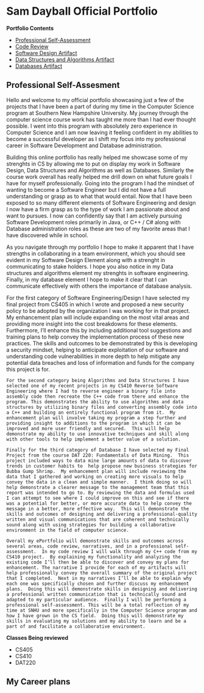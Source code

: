 
# Sam Dayball Official Portfolio
**Portfolio Contents**
- [Professional Self-Assessment](index.html)
- [Code Review](CodeReview.html)
- [Software Design Artifact](SoftwareDesignEnhancement.html)
- [Data Structures and Algorithms Artifact](DataStructuresAndAlgorithmsEnhancement.html)
- [Databases Artifact](DatabasesEnhancement.html)
  
## Professional Self-Assesment

Hello and welcome to my official portfolio showcasing just a few of the projects that I have been a part of during my time in the Computer Science program at Southern New Hampshire University.  My journey through the computer science course work has taught me more than I had ever thought possible.  I went into this program with absolutely zero experience in Computer Science and I am now leaving it feeling confident in my abilities to become a successful developer as I shift my focus into my professional career in Software Development and Database administration.

Building this online portfolio has really helped me showcase some of my strenghts in CS by allowing me to put on display my work in Software Design, Data Structures and Algorithms as well as Databases.  Similarly the course work overall has really helped me drill down on what future goals I have for myself professionally. Going into the program I had the mindset of wanting to become a Software Engineer but I did not have a full understanding or grasp as to what that would entail. Now that I have been exposed to so many different elements of Software Engineering and design I now have a firm grasp as to the type of work I am passionate about and want to pursues. I now can confidently say that I am actively pursuing Software Development roles primarily in Java, or C++ / C# along with Database administration roles as these are two of my favorite areas that I have discovered while in school.

As you navigate through my portfolio I hope to make it apparent that I have strengths in collaborating in a team environment, which you should see evident in my Software Design Element along with a strenght in communicating to stake holders.  I hope you also notice in my Data structures and algorithms element my strenghts in software engineering. Finally, in my database element I hope to make it clear that I can communicate effectively with others the importance of database analysis.

For the first category of Software Engineering/Design I have selected my final project from CS405 in which I wrote and proposed a new security policy to be adopted by the organization I was working for in that project.  My enhancement plan will include expanding on the most vital areas and providing more insight into the cost breakdowns for these elements.  Furthermore, I’ll enhance this by including additional tool suggestions and training plans to help convey the implementation process of these new practices.  The skills and outcomes to be demonstrated by this is developing a security mindset, helping to anticipate exploitation of our software and understanding code vulnerabilities in more depth to help mitigate any potential data breaches and loss of information and funds for the company this project is for.

	For the second category being Algorithms and Data Structures I have selected one of my recent projects in my CS410 Reverse Software Engineering where I had to reverse engineer a binary file into assembly code then recreate the C++ code from there and enhance the program. This demonstrates the ability to use algorithms and data structures by utilizing binary files and converting assembly code into a C++ and building an entirely functional program from it.  My enhancement plan will involve taking my program a step further and providing insight to additions to the program in which it can be improved and more user friendly and secured.  This will help demonstrate my ability to use innovative techniques and skill along with other tools to help implement a better value of a solution.  
 
	Finally for the third category of Database I have selected my Final Project from the course DAT 220: Fundamentals of Data Mining.  This project included ways to data mine large amounts of data to discover trends in customer habits to  help propose new business strategies for Bubba Gump Shrimp.  My enhancement plan will include reviewing the data that I gathered and working on creating more visuals to help convey the data in a clean and simple manner.  I think doing so will help demonstrate a clearer message to the management team that this report was intended to go to. By reviewing the data and formulas used I can attempt to see where I could improve on this and see if there was a potential for better, or more accurate data to help convey the message in a better, more effective way.  This will demonstrate the skills and outcomes of designing and delivering a professional-quality written and visual communications that are coherent and technically sound along with using strategies for building a collaborative environment in the field of computer science. 
 
	Overall my ePortfolio will demonstrate skills and outcomes across several areas, code review, narratives, and in a professional self-assessment.  In my code review I will walk through my C++ code from my CS410 project.  By explaining my functionality and analyzing the existing code I’ll then be able to discover and convey my plans for enhancement. The narrative I provide for each of my artifacts will help professionally convey the overall summary of the original project that I completed.  Next in my narratives I’ll be able to explain why each one was specifically chosen and further discuss my enhancement plans.  Doing this will demonstrate skills in designing and delivering a professional written communication that is technically sound and adapted to my particular audience.  Finally I will be performing a professional self-assessment. This will be a total reflection of my time at SNHU and more specifically in the Computer Science program and how I have grown in the CS field.  Doing this will demonstrate my skills in evaluating my solutions and my ability to learn and be a part of and facilitate a collaborative environment. 




**Classes Being reviewed**
  - CS405
  - CS410
  - DAT220

## My Career plans


